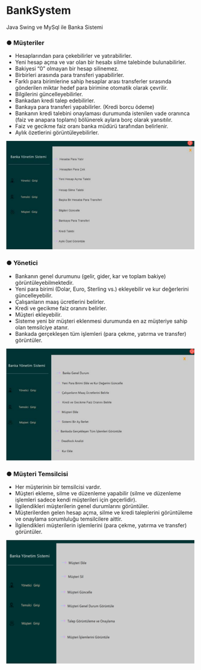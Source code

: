 # BankSystem
 Java Swing ve MySql ile Banka Sistemi 
 
### ● Müşteriler
- Hesaplarından para çekebilirler ve yatırabilirler.
- Yeni hesap açma ve var olan bir hesabı silme talebinde bulunabilirler.
- Bakiyesi “0” olmayan bir hesap silinemez.
- Birbirleri arasında para transferi yapabilirler.
- Farklı para birimlerine sahip hesaplar arası transferler sırasında gönderilen miktar
hedef para birimine otomatik olarak çevrilir.
- Bilgilerini güncelleyebilirler.
- Bankadan kredi talep edebilirler.
- Bankaya para transferi yapabilirler. (Kredi borcu ödeme)
- Bankanın kredi talebini onaylaması durumunda istenilen vade oranınca (faiz ve
anapara toplamı) bölünerek aylara borç olarak yansıtılır.
- Faiz ve gecikme faiz oranı banka müdürü tarafından belirlenir.
- Aylık özetlerini görüntüleyebilirler.

  
<img
  src="/images/1.png"
  alt="Alt text"
  title="Optional title"
  style="display: inline-block; margin: 0 auto;  width: 500px"> 


### ● Yönetici
- Bankanın genel durumunu (gelir, gider, kar ve toplam bakiye) görüntüleyebilmektedir.
- Yeni para birimi (Dolar, Euro, Sterling vs.) ekleyebilir ve kur değerlerini güncelleyebilir.
- Çalışanların maaş ücretlerini belirler.
- Kredi ve gecikme faiz oranını belirler.
- Müşteri ekleyebilir.
- Sisteme yeni bir müşteri eklenmesi durumunda en az müşteriye sahip olan temsilciye atanır.
- Bankada gerçekleşen tüm işlemleri (para çekme, yatırma ve transfer) görüntüler.

  
<img
  src="/images/4.png"
  alt="Alt text"
  title="Optional title"
  style="display: inline-block; margin: 0 auto;  width: 500px"> 
  
### ● Müşteri Temsilcisi
- Her müşterinin bir temsilcisi vardır.
- Müşteri ekleme, silme ve düzenleme yapabilir (silme ve düzenleme işlemleri sadece kendi
müşterileri için geçerlidir).
- İlgilendikleri müşterilerin genel durumlarını görüntüler.
- Müşterilerden gelen hesap açma, silme ve kredi taleplerini görüntüleme ve onaylama sorumluluğu temsilcilere aittir.
- İlgilendikleri müşterilerin işlemlerini (para çekme, yatırma ve transfer) görüntüler.

  
<img
  src="/images/3.png"
  alt="Alt text"
  title="Optional title"
  style="display: inline-block; margin: 0 auto;  width: 500px"> 
